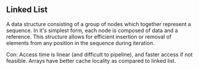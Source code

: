 ## Linked List 
A data structure consisting of a group of nodes which together represent a sequence. In it's simplest form, each node is composed of data and a reference. This structure allows for efficient insertion or removal of elements from any position in the sequence during iteration. 

Con: Access time is linear (and difficult to pipeline), and faster access if not feasible. Arrays have better cache locality as compared to linked list. 